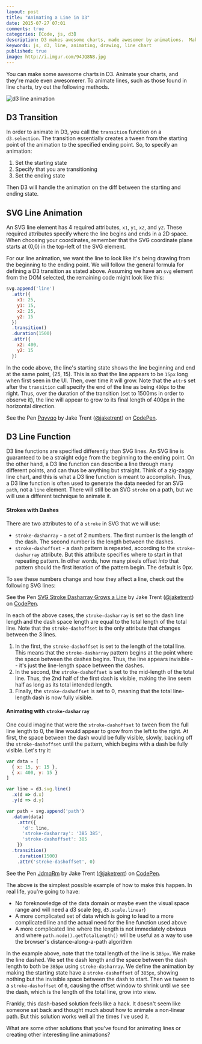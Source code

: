```yaml
---
layout: post
title: "Animating a Line in D3"
date: 2015-07-27 07:01
comments: true
categories: [Code, js, d3]
description: D3 makes awesome charts, made awesomer by animations.  Make your lines animate!
keywords: js, d3, line, animating, drawing, line chart
published: true
image: http://i.imgur.com/94JQ8N8.jpg
---
```


You can make some awesome charts in D3.  Animate your charts, and they're made even awesomerer.  To animate lines, such as those found in line charts, try out the following methods.

![d3 line animation](http://i.imgur.com/94JQ8N8.jpg)

<!--more-->

## D3 Transition

In order to animate in D3, you call the `transition` function on a `d3.selection`.  The transition essentially creates a tween from the starting point of the animation to the specified ending point.  So, to specify an animation:

1. Set the starting state
2. Specify that you are transitioning
3. Set the ending state

Then D3 will handle the animation on the diff between the starting and ending state.

## SVG Line Animation

An SVG line element has 4 required attributes, `x1`, `y1`, `x2`, and `y2`.  These required attributes specify where the line begins and ends in a 2D space.  When choosing your coordinates, remember that the SVG coordinate plane starts at (0,0) in the top-left of the SVG element.

For our line animation, we want the line to look like it's being drawing from the beginning to the ending point.  We will follow the general formula for defining a D3 transition as stated above.  Assuming we have an `svg` element from the DOM selected, the remaining code might look like this:

```js
svg.append('line')
  .attr({
    x1: 25,
    y1: 15,
    x2: 25,
    y2: 15
  })
  .transition()
  .duration(1500)
  .attr({
    x2: 400,
    y2: 15
  })
```

In the code above, the line's starting state shows the line beginning and end at the same point, (25, 15).  This is so that the line appears to be `15px` long when first seen in the UI.  Then, over time it will grow.  Note that the `attr`s set after the `transition` call specify the end of the line as being `400px` to the right.  Thus, over the duration of the transition (set to 1500ms in order to observe it), the line will appear to grow to its final length of 400px in the horizontal direction.

<p data-height="266" data-theme-id="1749" data-slug-hash="Pqyvqo" data-default-tab="result" data-user="jaketrent" class='codepen'>See the Pen <a href='http://codepen.io/jaketrent/pen/Pqyvqo/'>Pqyvqo</a> by Jake Trent (<a href='http://codepen.io/jaketrent'>@jaketrent</a>) on <a href='http://codepen.io'>CodePen</a>.</p>
<script async src="//assets.codepen.io/assets/embed/ei.js"></script>

## D3 Line Function

D3 line functions are specified differently than SVG lines.  An SVG line is guaranteed to be a straight edge from the beginning to the ending point.  On the other hand, a D3 line function can describe a line through many different points, and can thus be anything but straight.  Think of a zig-zaggy line chart, and this is what a D3 line function is meant to accomplish.  Thus, a D3 line function is often used to generate the data needed for an SVG `path`, not a `line` element.  There will still be an SVG `stroke` on a path, but we will use a different technique to animate it.

#### Strokes with Dashes

There are two attributes to of a `stroke` in SVG that we will use:

- `stroke-dasharray` - a set of 2 numbers.  The first number is the length of the dash.  The second number is the length between the dashes.
- `stroke-dashoffset` - a dash pattern is repeated, according to the `stroke-dasharray` attribute.  But this attribute specifies where to start in that repeating pattern.  In other words, how many pixels offset *into* that pattern should the first iteration of the pattern begin.  The default is 0px.

To see these numbers change and how they affect a line, check out the following SVG lines:

<p data-height="266" data-theme-id="1749" data-slug-hash="GJYaqK" data-default-tab="result" data-user="jaketrent" class='codepen'>See the Pen <a href='http://codepen.io/jaketrent/pen/GJYaqK/'>SVG Stroke Dasharray Grows a Line</a> by Jake Trent (<a href='http://codepen.io/jaketrent'>@jaketrent</a>) on <a href='http://codepen.io'>CodePen</a>.</p>
<script async src="//assets.codepen.io/assets/embed/ei.js"></script>

In each of the above cases, the `stroke-dasharray` is set so the dash line length and the dash space length are equal to the total length of the total line.  Note that the `stroke-dashoffset` is the only attribute that changes between the 3 lines.

1. In the first, the `stroke-dashoffset` is set to the length of the total line.  This means that the `stroke-dasharray` pattern begins at the point where the space between the dashes begins.  Thus, the line appears invisible -- it's just the line-length space between the dashes.
2. In the second, the `stroke-dashoffset` is set to the mid-length of the total line.  Thus, the 2nd half of the first dash is visible, making the line seem half as long as its total intended length.
3. Finally, the `stroke-dashoffset` is set to 0, meaning that the total line-length dash is now fully visible.

#### Animating with `stroke-dasharray`

One could imagine that were the `stroke-dashoffset` to tween from the full line length to 0, the line would appear to grow from the left to the right.  At first, the space between the dash would be fully visible, slowly, backing off the `stroke-dashoffset` until the pattern, which begins with a dash be fully visible.  Let's try it:

```js
var data = [
  { x: 15, y: 15 },
  { x: 400, y: 15 }
]

var line = d3.svg.line()
  .x(d => d.x)
  .y(d => d.y)

var path = svg.append('path')
  .datum(data)
    .attr({
      'd': line,
      'stroke-dasharray': '385 385',
      'stroke-dashoffset': 385
    })
  .transition()
    .duration(1500)
    .attr('stroke-dashoffset', 0)
```

<p data-height="266" data-theme-id="1749" data-slug-hash="JdmqRm" data-default-tab="result" data-user="jaketrent" class='codepen'>See the Pen <a href='http://codepen.io/jaketrent/pen/JdmqRm/'>JdmqRm</a> by Jake Trent (<a href='http://codepen.io/jaketrent'>@jaketrent</a>) on <a href='http://codepen.io'>CodePen</a>.</p>
<script async src="//assets.codepen.io/assets/embed/ei.js"></script>

The above is the simplest possible example of how to make this happen.  In real life, you're going to have:

- No foreknowledge of the data domain or maybe even the visual space range and will need a d3 scale (eg, `d3.scale.linear`)
- A more complicated set of data which is going to lead to a more complicated line and the actual need for the line function used above
- A more complicated line where the length is not immediately obvious and where `path.node().getTotalLength()` will be useful as a way to use the browser's distance-along-a-path algorithm

In the example above, note that the total length of the line is `385px`.  We make the line dashed.  We set the dash length and the space between the dash length to both be `385px` using `stroke-dasharray`.  We define the animation by making the starting state have a `stroke-dashoffset` of `385px`, showing nothing but the invisible space between the dash to start.  Then we tween to a `stroke-dashoffset` of `0`, causing the offset window to shrink until we see the dash, which is the length of the total line, grow into view.

Frankly, this dash-based solution feels like a hack.  It doesn't seem like someone sat back and thought much about how to animate a non-linear path.  But this solution works well all the times I've used it.

What are some other solutions that you've found for animating lines or creating other interesting line animations?



